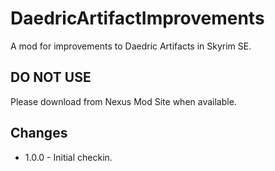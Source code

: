 # DaedricArtifactImprovements
A mod for improvements to Daedric Artifacts in Skyrim SE.

## DO NOT USE

Please download from Nexus Mod Site when available.

## Changes
* 1.0.0 - Initial checkin.
